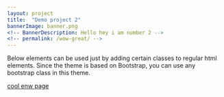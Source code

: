 ```yaml
---
layout: project
title:  "Demo project 2"
bannerImage: banner.png
<!-- BannerDescription: Hello hey i am number 2 -->
<!-- permalink: /wow-great/ -->
---
```


Below elements can be used just by adding certain classes to regular html elements. Since the theme is based on Bootstrap, you can use any bootstrap class in this theme.

[cool enw page](./new)


